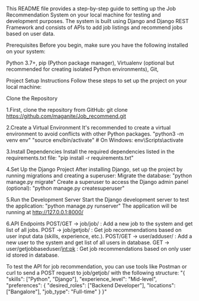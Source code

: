 This README file provides a step-by-step guide to setting up the Job Recommendation System on your local machine for testing and development purposes. The system is built using Django and Django REST Framework and consists of APIs to add job listings and recommend jobs based on user data.

Prerequisites
Before you begin, make sure you have the following installed on your system:

Python 3.7+, 
pip (Python package manager), 
Virtualenv (optional but recommended for creating isolated Python environments), 
Git, 


Project Setup Instructions
Follow these steps to set up the project on your local machine:

Clone the Repository

1.First, clone the repository from GitHub:
    git clone https://github.com/maganite/Job_recommend.git

2.Create a Virtual Environment
    It's recommended to create a virtual environment to avoid conflicts with other Python packages.
    "python3 -m venv env"
    "source env/bin/activate"  # On Windows: env\Scripts\activate

3.Install Dependencies
    Install the required dependencies listed in the requirements.txt file:
    "pip install -r requirements.txt"

4.Set Up the Django Project
    After installing Django, set up the project by running migrations and creating a superuser:
    Migrate the database:
    "python manage.py migrate"
    Create a superuser to access the Django admin panel (optional):
    "python manage.py createsuperuser"

5.Run the Development Server
    Start the Django development server to test the application:
    "python manage.py runserver"
    The application will be running at http://127.0.0.1:8000/

6.API Endpoints
    POST/GET -> job/job/ : Add a new job to the system and get list of all jobs.
    POST -> job/getjob/ : Get job recommendations based on user input data (skills, experience, etc.).
    POST/GET -> user/adduser/ : Add a new user to the system and get list of all users in database.
    GET -> user/getjobbaseduser/<int:pk> : Get job recommendations based on only user id stored in database.


To test the API for job recommendation, you can use tools like Postman or curl to send a POST request to job/getjob/ with the following structure:
"{
    "skills": ["Python", "Django"],
    "experience_level": "Mid-level",
    "preferences": {
        "desired_roles": ["Backend Developer"],
        "locations": ["Bangalore"],
        "job_type": "Full-time"
    }
}"


